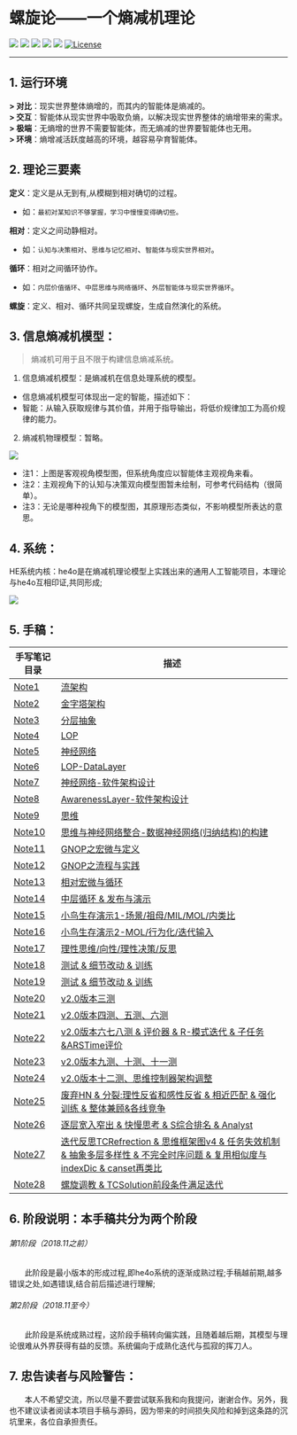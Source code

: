 # 螺旋论——一个熵减机理论

[![](https://img.shields.io/badge/%20QQ%e7%be%a4-528053635%20-orange.svg)](tencent://message/?uin=283636001&Site=&Menu=yes)
[![](https://img.shields.io/badge/%20QQ-在线交谈%20-orange.svg)](http://wpa.qq.com/msgrd?v=3&uin=283636001&site=qq&menu=yes)
[![](https://img.shields.io/badge/%20QQ-客户端交谈%20-orange.svg)](tencent://message/?uin=283636001&Site=&Menu=yes)
![](https://img.shields.io/badge/%20%e5%be%ae%e4%bf%a1-jia2764894%20-orange.svg)
![](https://img.shields.io/badge/%20buildin-iOS%20-orange.svg)
[![License](https://img.shields.io/badge/license-GPL-blue.svg)](LICENSE)

***

## 1. 运行环境
**> 对比**：现实世界整体熵增的，而其内的智能体是熵减的。  
**> 交互**：智能体从现实世界中吸取负熵，以解决现实世界整体的熵增带来的需求。  
**> 极端**：无熵增的世界不需要智能体，而无熵减的世界要智能体也无用。  
**> 环境**：熵增减活跃度越高的环境，越容易孕育智能体。  

## 2. 理论三要素

**定义**：定义是从无到有,从模糊到相对确切的过程。
  * 如：`最初对某知识不够掌握，学习中慢慢变得确切些。`

**相对**：定义之间动静相对。
  * 如：`认知与决策相对`、`思维与记忆相对`、`智能体与现实世界相对`。

**循环**：相对之间循环协作。
  * 如：`内层价值循环`、`中层思维与网络循环`、`外层智能体与现实世界循环`。

**螺旋**：定义、相对、循环共同呈现螺旋，生成自然演化的系统。

## 3. 信息熵减机模型：
> 熵减机可用于且不限于构建信息熵减系统。

1. 信息熵减机模型：是熵减机在信息处理系统的模型。
  - 信息熵减机模型可体现出一定的智能，描述如下：
  - 智能：从输入获取规律与其价值，并用于指导输出，将低价规律加工为高价规律的能力。
2. 熵减机物理模型：暂略。

![](手写笔记/assets/508_信息熵减机202107动图版.gif?raw=true)

* 注1：上图是客观视角模型图，但系统角度应以智能体主观视角来看。
* 注2：主观视角下的认知与决策双向模型图暂未绘制，可参考代码结构（很简单）。
* 注3：无论是哪种视角下的模型图，其原理形态类似，不影响模型所表达的意思。

## 4. 系统：

HE系统内核：he4o是在熵减机理论模型上实践出来的通用人工智能项目，本理论与he4o互相印证,共同形成;

![](手写笔记/assets/647_HE架构图V3.png)

## 5. 手稿：

| 手写笔记目录 | 描述 |
| --- | --- |
| [Note1](手写笔记/Note1.md) | [流架构](手写笔记/Note1.md) |
| [Note2](手写笔记/Note2.md) | [金字塔架构](手写笔记/Note2.md) |
| [Note3](手写笔记/Note3.md) | [分层抽象](手写笔记/Note3.md) |
| [Note4](手写笔记/Note4.md) | [LOP](手写笔记/Note4.md) |
| [Note5](手写笔记/Note5.md) | [神经网络](手写笔记/Note5.md) |
| [Note6](手写笔记/Note6.md) | [LOP-DataLayer](手写笔记/Note6.md) |
| [Note7](手写笔记/Note7.md) | [神经网络-软件架构设计](手写笔记/Note7.md) |
| [Note8](手写笔记/Note8.md) | [AwarenessLayer-软件架构设计](手写笔记/Note8.md) |
| [Note9](手写笔记/Note9.md) | [思维](手写笔记/Note9.md) |
| [Note10](手写笔记/Note10.md) | [思维与神经网络整合-数据神经网络(归纳结构)的构建](手写笔记/Note10.md) |
| [Note11](手写笔记/Note11.md) | [GNOP之宏微与定义](手写笔记/Note11.md) |
| [Note12](手写笔记/Note12.md) | [GNOP之流程与实践](手写笔记/Note12.md) |
| [Note13](手写笔记/Note13.md) | [相对宏微与循环](手写笔记/Note13.md) |
| [Note14](手写笔记/Note14.md) | [中层循环 & 发布与演示](手写笔记/Note14.md) |
| [Note15](手写笔记/Note15.md) | [小鸟生存演示1-场景/祖母/MIL/MOL/内类比](手写笔记/Note15.md) |
| [Note16](手写笔记/Note16.md) | [小鸟生存演示2-MOL/行为化/迭代输入](手写笔记/Note16.md) |
| [Note17](手写笔记/Note17.md) | [理性思维/向性/理性决策/反思](手写笔记/Note17.md) |
| [Note18](手写笔记/Note18.md) | [测试 & 细节改动 & 训练](手写笔记/Note18.md) |
| [Note19](手写笔记/Note19.md) | [测试 & 细节改动 & 训练](手写笔记/Note19.md) |
| [Note20](手写笔记/Note20.md) | [v2.0版本三测](手写笔记/Note20.md) |
| [Note21](手写笔记/Note21.md) | [v2.0版本四测、五测、六测](手写笔记/Note21.md) |
| [Note22](手写笔记/Note22.md) | [v2.0版本六七八测 & 评价器 & R-模式迭代 & 子任务&ARSTime评价](手写笔记/Note22.md) |
| [Note23](手写笔记/Note23.md) | [v2.0版本九测、十测、十一测](手写笔记/Note23.md) |
| [Note24](手写笔记/Note24.md) | [v2.0版本十二测、思维控制器架构调整](手写笔记/Note24.md) |
| [Note25](手写笔记/Note25.md) | [废弃HN & 分裂:理性反省和感性反省 & 相近匹配 & 强化训练 & 整体兼顾&各线竞争](手写笔记/Note25.md) |
| [Note26](手写笔记/Note26.md) | [逐层宽入窄出 & 快慢思考 & S综合排名 & Analyst](手写笔记/Note26.md) |
| [Note27](手写笔记/Note27.md) | [迭代反思TCRefrection & 思维框架图v4 & 任务失效机制 & 抽象多层多样性 & 不完全时序问题 & 复用相似度与indexDic & canset再类比](手写笔记/Note27.md) |
| [Note28](手写笔记/Note28.md) | [螺旋调教 & TCSolution前段条件满足迭代](手写笔记/Note28.md) |

## 6. 阶段说明：本手稿共分为两个阶段

###### 第1阶段（2018.11之前）
　　此阶段是最小版本的形成过程,即he4o系统的逐渐成熟过程;手稿越前期,越多错误之处,如遇错误,结合前后描述进行理解;

###### 第2阶段（2018.11至今）
　　此阶段是系统成熟过程，这阶段手稿转向偏实践，且随着越后期，其模型与理论很难从外界获得有益的反馈。系统偏向于成熟化迭代与孤寂的挥刀人。

## 7. 忠告读者与风险警告：
　　本人不希望交流，所以尽量不要尝试联系我和向我提问，谢谢合作。另外，我也不建议读者阅读本项目手稿与源码，因为带来的时间损失风险和掉到这条路的沉坑里来，各位自承担责任。
